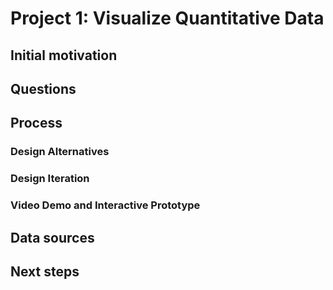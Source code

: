 # Project 1: Visualize Quantitative Data

## Initial motivation

## Questions

## Process
### Design Alternatives
### Design Iteration
### Video Demo and Interactive Prototype

## Data sources

## Next steps
